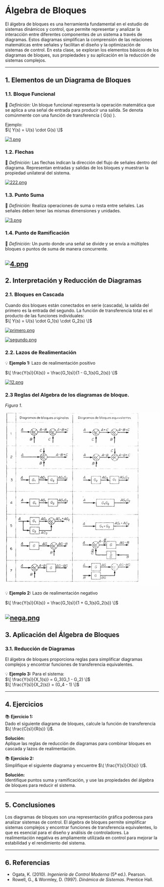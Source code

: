 # Álgebra de Bloques

El álgebra de bloques es una herramienta fundamental en el estudio de sistemas dinámicos y control, que permite representar y analizar la interacción entre diferentes componentes de un sistema a través de diagramas. Estos diagramas simplifican la comprensión de las relaciones matemáticas entre señales y facilitan el diseño y la optimización de sistemas de control. En esta clase, se exploran los elementos básicos de los diagramas de bloques, sus propiedades y su aplicación en la reducción de sistemas complejos.

---

## 1. Elementos de un Diagrama de Bloques

### 1.1. Bloque Funcional  
🔑 *Definición:* Un bloque funcional representa la operación matemática que se aplica a una señal de entrada para producir una salida. Se denota comúnmente con una función de transferencia \( G(s) \).  

Ejemplo:  
$\[ Y(s) = U(s) \cdot G(s) \]$

[![1.png](https://i.postimg.cc/90RwPyGX/1.png)](https://postimg.cc/9w2fCR8s)

### 1.2. Flechas  
🔑 *Definición:* Las flechas indican la dirección del flujo de señales dentro del diagrama. Representan entradas y salidas de los bloques y muestran la propiedad unilateral del sistema.  

[![222.png](https://i.postimg.cc/50vm5H8V/222.png)](https://postimg.cc/FdrcNHPW)

### 1.3. Punto Suma  
🔑 *Definición:* Realiza operaciones de suma o resta entre señales. Las señales deben tener las mismas dimensiones y unidades.  

[![3.png](https://i.postimg.cc/0N1GkkLX/3.png)](https://postimg.cc/75XJXkPS)

### 1.4. Punto de Ramificación  
🔑 *Definición:* Un punto donde una señal se divide y se envía a múltiples bloques o puntos de suma de manera concurrente.  

[![4.png](https://i.postimg.cc/D0wHxd6G/4.png)](https://postimg.cc/9RsLM9vX)
---

## 2. Interpretación y Reducción de Diagramas

### 2.1. Bloques en Cascada  
Cuando dos bloques están conectados en serie (cascada), la salida del primero es la entrada del segundo. La función de transferencia total es el producto de las funciones individuales:  
$\[ Y(s) = U(s) \cdot G_1(s) \cdot G_2(s) \]$

[![primero.png](https://i.postimg.cc/DyZmX9rv/primero.png)](https://postimg.cc/dDbqMSNp)

[![segundo.png](https://i.postimg.cc/8PQJqKMN/segundo.png)](https://postimg.cc/PNy5DMSR)

### 2.2. Lazos de Realimentación  
💡 **Ejemplo 1:** Lazo de realimentación positivo  

$\[ \frac{Y(s)}{X(s)} = \frac{G_1(s)}{1 - G_1(s)G_2(s)} \]$

[![12.png](https://i.postimg.cc/vBcTjByS/12.png)](https://postimg.cc/CBpwnwzj)

### 2.3 Reglas del Algebra de los diagramas de bloque.

*Figura 1*.

![Comparación entradas](https://github.com/JhonyCasas/Sistemas-Din-micos-/blob/main/Imagenes%20Apuntes/Grafica%205.jpg)



💡 **Ejemplo 2:** Lazo de realimentación negativo  

$\[ \frac{Y(s)}{X(s)} = \frac{G_1(s)}{1 + G_1(s)G_2(s)} \]$

[![nega.png](https://i.postimg.cc/50bdYK75/nega.png)](https://postimg.cc/gwSB1sPr)
---

## 3. Aplicación del Álgebra de Bloques

### 3.1. Reducción de Diagramas  
El álgebra de bloques proporciona reglas para simplificar diagramas complejos y encontrar funciones de transferencia equivalentes.  

💡 **Ejemplo 3:** Para el sistema:  
$\[ \frac{Y(s)}{X_1(s)} = G_3(G_1 - G_2) \]$  
$\[ \frac{Y(s)}{X_2(s)} = (G_4 - 1) \]$

---

## 4. Ejercicios

📚 **Ejercicio 1:**  
Dado el siguiente diagrama de bloques, calcule la función de transferencia $\( \frac{C(s)}{R(s)} \)$.  

**Solución:**  
Aplique las reglas de reducción de diagramas para combinar bloques en cascada y lazos de realimentación.  

📚 **Ejercicio 2:**  
Simplifique el siguiente diagrama y encuentre $\( \frac{Y(s)}{X(s)} \)$.  

**Solución:**  
Identifique puntos suma y ramificación, y use las propiedades del álgebra de bloques para reducir el sistema.  

---

## 5. Conclusiones

Los diagramas de bloques son una representación gráfica poderosa para analizar sistemas de control. El álgebra de bloques permite simplificar sistemas complejos y encontrar funciones de transferencia equivalentes, lo que es esencial para el diseño y análisis de controladores. La realimentación negativa es ampliamente utilizada en control para mejorar la estabilidad y el rendimiento del sistema.

---

## 6. Referencias

- Ogata, K. (2010). *Ingeniería de Control Moderna* (5ª ed.). Pearson.  
- Rowell, G., & Wormley, D. (1997). *Dinámica de Sistemas*. Prentice Hall.  
